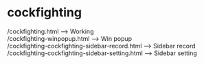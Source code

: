 # cockfighting
/cockfighting.html --> Working <br>
/cockfighting-winpopup.html --> Win popup <br>
/cockfighting-cockfighting-sidebar-record.html --> Sidebar record <br>
/cockfighting-cockfighting-sidebar-setting.html --> Sidebar setting <br>
